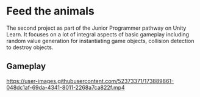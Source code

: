 # Feed the animals

The second project as part of the Junior Programmer pathway on Unity Learn. It focuses on a lot of integral aspects of basic gameplay including random value generation for instantiating game objects, collision detection to destroy objects.

## Gameplay


https://user-images.githubusercontent.com/52373371/173889861-048dc1af-69da-4341-8011-2268a7ca822f.mp4

